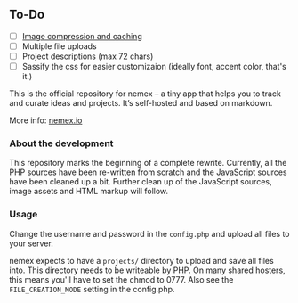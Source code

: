 ## To-Do
- [ ] [Image compression and caching](http://nielse63.github.io/php-image-cache/)
- [ ] Multiple file uploads
- [ ] Project descriptions (max 72 chars)
- [ ] Sassify the css for easier customizaion (ideally font, accent color, that's it.)

This is the official repository for nemex – a tiny app that helps you to track and curate ideas and projects. It’s self-hosted and based on markdown.

More info: [nemex.io](http://nemex.io)


### About the development

This repository marks the beginning of a complete rewrite. Currently, all the PHP sources have been re-written from scratch and the JavaScript sources have been cleaned up a bit. Further clean up of the JavaScript sources, image assets and HTML markup will follow.


### Usage

Change the username and password in the `config.php` and upload all files to your server. 

nemex expects to have a `projects/` directory to upload and save all files into. This directory needs to be writeable by PHP. On many shared hosters, this means you'll have to set the chmod to 0777. Also see the `FILE_CREATION_MODE` setting in the config.php.

